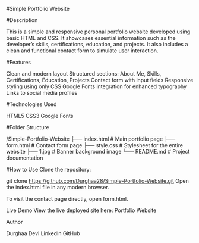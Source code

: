 #Simple Portfolio Website

#Description

This is a simple and responsive personal portfolio website developed using basic HTML and CSS. It showcases essential information such as the developer’s skills, certifications, education, and projects. It also includes a clean and functional contact form to simulate user interaction.

#Features

Clean and modern layout
Structured sections: About Me, Skills, Certifications, Education, Projects
Contact form with input fields
Responsive styling using only CSS
Google Fonts integration for enhanced typography
Links to social media profiles

#Technologies Used

HTML5
CSS3
Google Fonts

#Folder Structure

/Simple-Portfolio-Website
├── index.html         # Main portfolio page
├── form.html          # Contact form page
├── style.css          # Stylesheet for the entire website
├── 1.jpg              # Banner background image
└── README.md          # Project documentation

#How to Use
Clone the repository:

git clone https://github.com/Durghaa28/Simple-Portfolio-Website.git
Open the index.html file in any modern browser.

To visit the contact page directly, open form.html.

Live Demo
View the live deployed site here:
Portfolio Website

Author

Durghaa Devi
LinkedIn
GitHub
